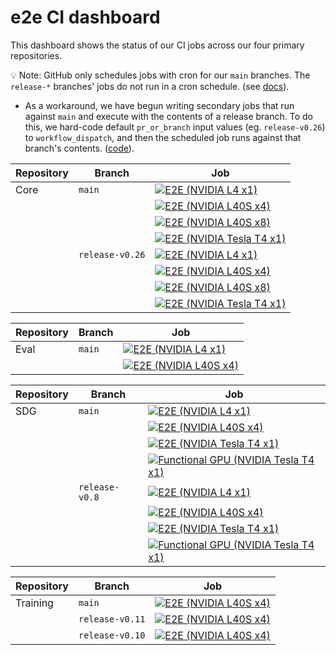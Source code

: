 # e2e CI dashboard

This dashboard shows the status of our CI jobs across our four primary repositories. 

💡 Note: GitHub only schedules jobs with cron for our `main` branches. The `release-*` branches' jobs do not run in a cron schedule. (see [docs](https://docs.github.com/en/actions/writing-workflows/choosing-when-your-workflow-runs/events-that-trigger-workflows#schedule)).
  * As a workaround, we have begun writing secondary jobs that run against `main` and execute with the contents of a release branch. To do this, we hard-code default `pr_or_branch` input values (eg. `release-v0.26`) to `workflow_dispatch`, and then the scheduled job runs against that branch's contents. ([code](https://github.com/instructlab/instructlab/pull/3435)).

| Repository | Branch | Job |
|------------|--------|-----|
| Core | `main` | [![E2E (NVIDIA L4 x1)](https://github.com/instructlab/instructlab/actions/workflows/e2e-nvidia-l4-x1.yml/badge.svg?branch=main)](https://github.com/instructlab/instructlab/actions/workflows/e2e-nvidia-l4-x1.yml) |
| | | [![E2E (NVIDIA L40S x4)](https://github.com/instructlab/instructlab/actions/workflows/e2e-nvidia-l40s-x4.yml/badge.svg?branch=main)](https://github.com/instructlab/instructlab/actions/workflows/e2e-nvidia-l40s-x4.yml) |
| | | [![E2E (NVIDIA L40S x8)](https://github.com/instructlab/instructlab/actions/workflows/e2e-nvidia-l40s-x8.yml/badge.svg?branch=main)](https://github.com/instructlab/instructlab/actions/workflows/e2e-nvidia-l40s-x8.yml) |
| | | [![E2E (NVIDIA Tesla T4 x1)](https://github.com/instructlab/instructlab/actions/workflows/e2e-nvidia-t4-x1.yml/badge.svg?branch=main)](https://github.com/instructlab/instructlab/actions/workflows/e2e-nvidia-t4-x1.yml) |
| | `release-v0.26` | [![E2E (NVIDIA L4 x1)](https://github.com/instructlab/instructlab/actions/workflows/e2e-nvidia-l4-x1.yml/badge.svg?branch=release-v0.26)](https://github.com/instructlab/instructlab/actions/workflows/e2e-nvidia-l4-x1.yml) |
| | | [![E2E (NVIDIA L40S x4)](https://github.com/instructlab/instructlab/actions/workflows/e2e-nvidia-l40s-x4.yml/badge.svg?branch=release-v0.26)](https://github.com/instructlab/instructlab/actions/workflows/e2e-nvidia-l40s-x4.yml) |
| | | [![E2E (NVIDIA L40S x8)](https://github.com/instructlab/instructlab/actions/workflows/e2e-nvidia-l40s-x8.yml/badge.svg?branch=release-v0.26)](https://github.com/instructlab/instructlab/actions/workflows/e2e-nvidia-l40s-x8.yml) |
| | | [![E2E (NVIDIA Tesla T4 x1)](https://github.com/instructlab/instructlab/actions/workflows/e2e-nvidia-t4-x1.yml/badge.svg?branch=release-v0.26)](https://github.com/instructlab/instructlab/actions/workflows/e2e-nvidia-t4-x1.yml) |

| Repository | Branch | Job |
|------------|--------|-----|
| Eval | `main` | [![E2E (NVIDIA L4 x1)](https://github.com/instructlab/eval/actions/workflows/e2e-nvidia-l4-x1.yml/badge.svg?branch=main)](https://github.com/instructlab/eval/actions/workflows/e2e-nvidia-l4-x1.yml) |
| | | [![E2E (NVIDIA L40S x4)](https://github.com/instructlab/eval/actions/workflows/e2e-nvidia-l40s-x4.yml/badge.svg?branch=main)](https://github.com/instructlab/eval/actions/workflows/e2e-nvidia-l40s-x4.yml) |

| Repository | Branch | Job |
|------------|--------|-----|
| SDG | `main` | [![E2E (NVIDIA L4 x1)](https://github.com/instructlab/sdg/actions/workflows/e2e-nvidia-l4-x1.yml/badge.svg?branch=main)](https://github.com/instructlab/sdg/actions/workflows/e2e-nvidia-l4-x1.yml) |
| | | [![E2E (NVIDIA L40S x4)](https://github.com/instructlab/sdg/actions/workflows/e2e-nvidia-l40s-x4.yml/badge.svg?branch=main)](https://github.com/instructlab/sdg/actions/workflows/e2e-nvidia-l40s-x4.yml) |
| | | [![E2E (NVIDIA Tesla T4 x1)](https://github.com/instructlab/sdg/actions/workflows/e2e-nvidia-t4-x1.yml/badge.svg?branch=main)](https://github.com/instructlab/sdg/actions/workflows/e2e-nvidia-t4-x1.yml) |
| | | [![Functional GPU (NVIDIA Tesla T4 x1)](https://github.com/instructlab/sdg/actions/workflows/functional-gpu-nvidia-t4-x1.yml/badge.svg?branch=main)](https://github.com/instructlab/sdg/actions/workflows/functional-gpu-nvidia-t4-x1.yml)|
| | `release-v0.8` | [![E2E (NVIDIA L4 x1)](https://github.com/instructlab/sdg/actions/workflows/e2e-nvidia-l4-x1.yml/badge.svg?branch=release-v0.8)](https://github.com/instructlab/sdg/actions/workflows/e2e-nvidia-l4-x1.yml) |
| | | [![E2E (NVIDIA L40S x4)](https://github.com/instructlab/sdg/actions/workflows/e2e-nvidia-l40s-x4.yml/badge.svg?branch=release-v0.8)](https://github.com/instructlab/sdg/actions/workflows/e2e-nvidia-l40s-x4.yml) |
| | | [![E2E (NVIDIA Tesla T4 x1)](https://github.com/instructlab/sdg/actions/workflows/e2e-nvidia-t4-x1.yml/badge.svg?branch=release-v0.8)](https://github.com/instructlab/sdg/actions/workflows/e2e-nvidia-t4-x1.yml) |
| | | [![Functional GPU (NVIDIA Tesla T4 x1)](https://github.com/instructlab/sdg/actions/workflows/functional-gpu-nvidia-t4-x1.yml/badge.svg?branch=release-v0.8)](https://github.com/instructlab/sdg/actions/workflows/functional-gpu-nvidia-t4-x1.yml)|

| Repository | Branch | Job |
|------------|--------|-----|
| Training | `main` | [![E2E (NVIDIA L40S x4)](https://github.com/instructlab/training/actions/workflows/e2e-nvidia-l40s-x4.yml/badge.svg?branch=main)](https://github.com/instructlab/training/actions/workflows/e2e-nvidia-l40s-x4.yml) |
| | `release-v0.11` | [![E2E (NVIDIA L40S x4)](https://github.com/instructlab/training/actions/workflows/e2e-nvidia-l40s-x4.yml/badge.svg?branch=release-v0.11)](https://github.com/instructlab/training/actions/workflows/e2e-nvidia-l40s-x4.yml)|
| | `release-v0.10` | [![E2E (NVIDIA L40S x4)](https://github.com/instructlab/training/actions/workflows/e2e-nvidia-l40s-x4.yml/badge.svg?branch=release-v0.10)](https://github.com/instructlab/training/actions/workflows/e2e-nvidia-l40s-x4.yml)|